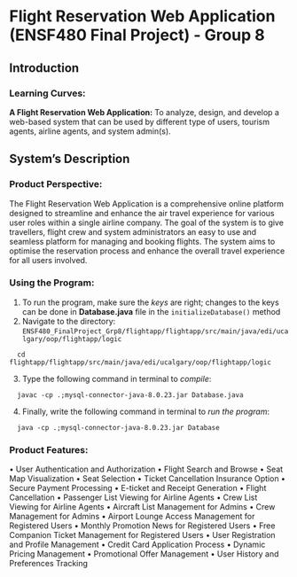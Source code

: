 # Flight Reservation Web Application (ENSF480 Final Project) - Group 8

## Introduction
### Learning Curves:
**A Flight Reservation Web Application:** To analyze, design, and develop a web-based system that can be used by different type of users, tourism agents, airline agents, and system admin(s).

## System’s Description

### Product Perspective:
The Flight Reservation Web Application is a comprehensive online platform designed to streamline and enhance the air travel experience for various user roles within a single airline company. The goal of the system is to give travellers, flight crew and system administrators an easy to use and seamless platform for managing and booking flights. The system aims to optimise the reservation process and enhance the overall travel experience for all users involved.

### Using the Program:
1. To run the program, make sure the *keys* are right; changes to the keys can be done in **Database.java** file in the `initializeDatabase()` method
2. Navigate to the directory: `ENSF480_FinalProject_Grp8/flightapp/flightapp/src/main/java/edi/ucalgary/oop/flightapp/logic`
```terminal
  cd flightapp/flightapp/src/main/java/edi/ucalgary/oop/flightapp/logic
```

3. Type the following command in terminal to *compile*:
```terminal
  javac -cp .;mysql-connector-java-8.0.23.jar Database.java
```
4. Finally, write the following command in terminal to *run the program*:
```terminal
  java -cp .;mysql-connector-java-8.0.23.jar Database
```

### Product Features:
•	User Authentication and Authorization
•	Flight Search and Browse
•	Seat Map Visualization
•	Seat Selection
•	Ticket Cancellation Insurance Option
•	Secure Payment Processing
•	E-ticket and Receipt Generation
•	Flight Cancellation
•	Passenger List Viewing for Airline Agents
•	Crew List Viewing for Airline Agents
•	Aircraft List Management for Admins
•	Crew Management for Admins
•	Airport Lounge Access Management for Registered Users
•	Monthly Promotion News for Registered Users
•	Free Companion Ticket Management for Registered Users
•	User Registration and Profile Management
•	Credit Card Application Process
•	Dynamic Pricing Management
•	Promotional Offer Management
•	User History and Preferences Tracking
